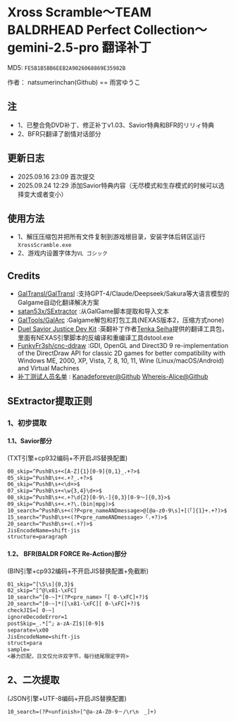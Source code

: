 # Xross Scramble～TEAM BALDRHEAD Perfect Collection～ gemini-2.5-pro 翻译补丁

MD5: `FE5B1B5BB6EEB2A9026068869E35982B`

作者： natsumerinchan(Github) == 雨宮ゆうこ

## 注

- 1、已整合免DVD补丁、修正补丁v1.03、Savior特典和BFR的リリィ特典
- 2、BFR只翻译了剧情对话部分

## 更新日志

- 2025.09.16 23:09 首次提交
- 2025.09.24 12:29 添加Savior特典内容（无尽模式和生存模式的时候可以选择变大或者变小）

## 使用方法

- 1、解压压缩包并把所有文件复制到游戏根目录，安装字体后转区运行`XrossScramble.exe`
- 2、游戏内设置字体为`VL ゴシック`

## Credits

- [GalTransl/GalTransl](https://github.com/GalTransl/GalTransl.git) :支持GPT-4/Claude/Deepseek/Sakura等大语言模型的Galgame自动化翻译解决方案
- [satan53x/SExtractor](https://github.com/satan53x/SExtractor.git) :从GalGame脚本提取和导入文本
- [GalTools/GalArc](https://github.com/GalTools/GalArc.git) :Galgame解包和打包工具(NEXAS版本2，压缩方式none)
- [Duel Savior Justice Dev Kit](http://tenka.seiha.org/images2019/dsj/DuelSavior_SDK.rar) :英翻补丁作者[Tenka Seiha](https://tenka.seiha.org/)提供的翻译工具包，里面有NEXAS引擎脚本的反编译和重编译工具dstool.exe
- [FunkyFr3sh/cnc-ddraw](https://github.com/FunkyFr3sh/cnc-ddraw.git) :GDI, OpenGL and Direct3D 9 re-implementation of the DirectDraw API for classic 2D games for better compatibility with Windows ME, 2000, XP, Vista, 7, 8, 10, 11, Wine (Linux/macOS/Android) and Virtual Machines
- [补丁测试人员名单](https://github.com/natsumerinchan/MyGalTranslationPatches/issues/5) : [Kanadeforever@Github](https://github.com/Kanadeforever) [Whereis-Alice@Github](https://github.com/Whereis-Alice)

## SExtractor提取正则

### 1、初步提取

#### 1.1、Savior部分

(TXT引擎+cp932编码+不开启JIS替换配置)

```txt
00_skip=^PushB\s+<[A-Z]{1}[0-9]{0,1}_.+?>$
05_skip=^PushB\s+<.+?_.+?>$
06_skip=^PushB\s+<\d+>$
07_skip=^PushB\s+<\w{3,4}\d+>$
08_skip=^PushB\s+<.+?\d{2}[0-9\-]{0,3}[0-9～]{0,3}>$
09_skip=^PushB\s+<.+?\.(bin|mpg)>$
10_search=^PushB\s+<(?P<pre_nameANDmessage>@[@a-z0-9\s]+[（「]{1}+.+?)>$
15_search=^PushB\s+<(?P<pre_nameANDmessage>「.+?)>$
20_search=^PushB\s+<(.+?)>$
JisEncodeName=shift-jis
structure=paragraph
```

#### 1.2、 BFR(BALDR FORCE Re-Action)部分

(BIN引擎+cp932编码+不开启JIS替换配置+免截断)

```txt
01_skip=^[\S\s]{0,3}$
02_skip=^[^@\x81-\xFC]
10_search=^[0-~]*(?P<pre_name>「[ 0-\xFC]+?)$
20_search=^[0-~]*([\x81-\xFC][ 0-\xFC]+?)$
checkJIS=[ 0-~]
ignoreDecodeError=1
postSkip=_.*[^」a-zA-Z]$|[0-9]$
separate=\x00
JisEncodeName=shift-jis
struct=para
sample=
<暴力匹配，日文仅允许双字节，每行结尾限定字符>
```

## 2、二次提取

(JSON引擎+UTF-8编码+开启JIS替换配置)

```txt
10_search=(?P<unfinish>[^@a-zA-Z0-9－/\r\n　_]+)
```
